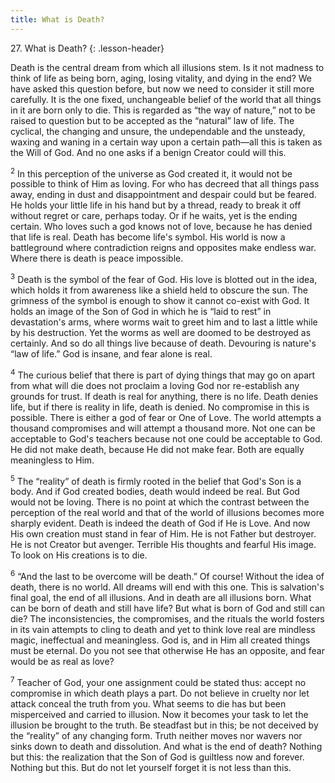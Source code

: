 ```yaml
---
title: What is Death?
---
```


27\. What is Death?
{: .lesson-header}

Death is the central dream from which all illusions stem. Is it not
madness to think of life as being born, aging, losing vitality, and
dying in the end? We have asked this question before, but now we need to
consider it still more carefully. It is the one fixed, unchangeable
belief of the world that all things in it are born only to die. This is
regarded as “the way of nature,” not to be raised to question but to be
accepted as the “natural” law of life. The cyclical, the changing and
unsure, the undependable and the unsteady, waxing and waning in a
certain way upon a certain path—all this is taken as the Will of God.
And no one asks if a benign Creator could will this.

<sup>2</sup> In this perception of the universe as God created it, it
would not be possible to think of Him as loving. For who has decreed
that all things pass away, ending in dust and disappointment and despair
could but be feared. He holds your little life in his hand but by a
thread, ready to break it off without regret or care, perhaps today. Or
if he waits, yet is the ending certain. Who loves such a god knows not
of love, because he has denied that life is real. Death has become
life's symbol. His world is now a battleground where contradiction
reigns and opposites make endless war. Where there is death is peace
impossible.

<sup>3</sup> Death is the symbol of the fear of God. His love is blotted
out in the idea, which holds it from awareness like a shield held to
obscure the sun. The grimness of the symbol is enough to show it cannot
co-exist with God. It holds an image of the Son of God in which he is
“laid to rest” in devastation's arms, where worms wait to greet him and
to last a little while by his destruction. Yet the worms as well are
doomed to be destroyed as certainly. And so do all things live because
of death. Devouring is nature's “law of life.” God is insane, and fear
alone is real.

<sup>4</sup> The curious belief that there is part of dying things that
may go on apart from what will die does not proclaim a loving God nor
re-establish any grounds for trust. If death is real for anything, there
is no life. Death denies life, but if there is reality in life, death is
denied. No compromise in this is possible. There is either a god of fear
or One of Love. The world attempts a thousand compromises and will
attempt a thousand more. Not one can be acceptable to God's teachers
because not one could be acceptable to God. He did not make death,
because He did not make fear. Both are equally meaningless to Him.

<sup>5</sup> The “reality” of death is firmly rooted in the belief that
God's Son is a body. And if God created bodies, death would indeed be
real. But God would not be loving. There is no point at which the
contrast between the perception of the real world and that of the world
of illusions becomes more sharply evident. Death is indeed the death of
God if He is Love. And now His own creation must stand in fear of Him.
He is not Father but destroyer. He is not Creator but avenger. Terrible
His thoughts and fearful His image. To look on His creations is to die.

<sup>6</sup> “And the last to be overcome will be death.” Of course!
Without the idea of death, there is no world. All dreams will end with
this one. This is salvation's final goal, the end of all illusions. And
in death are all illusions born. What can be born of death and still
have life? But what is born of God and still can die? The
inconsistencies, the compromises, and the rituals the world fosters in
its vain attempts to cling to death and yet to think love real are
mindless magic, ineffectual and meaningless. God is, and in Him all
created things must be eternal. Do you not see that otherwise He has an
opposite, and fear would be as real as love?

<sup>7</sup> Teacher of God, your one assignment could be stated thus:
accept no compromise in which death plays a part. Do not believe in
cruelty nor let attack conceal the truth from you. What seems to die has
but been misperceived and carried to illusion. Now it becomes your task
to let the illusion be brought to the truth. Be steadfast but in this;
be not deceived by the “reality” of any changing form. Truth neither
moves nor wavers nor sinks down to death and dissolution. And what is
the end of death? Nothing but this: the realization that the Son of God
is guiltless now and forever. Nothing but this. But do not let yourself
forget it is not less than this.

